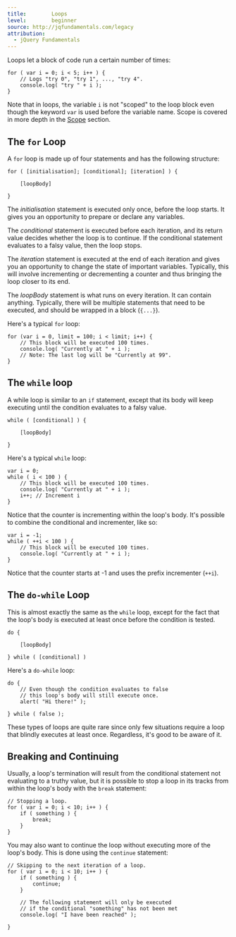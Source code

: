 ```yaml
---
title:        Loops
level:        beginner
source: http://jqfundamentals.com/legacy
attribution:
  - jQuery Fundamentals
---
```


Loops let a block of code run a certain number of times:

```
for ( var i = 0; i < 5; i++ ) {
	// Logs "try 0", "try 1", ..., "try 4".
	console.log( "try " + i );
}
```

Note that in loops, the variable `i` is not "scoped" to the loop block even though the keyword `var` is used before the variable name. Scope is covered in more depth in the [Scope](/scope/) section.

## The `for` Loop

A `for` loop is made up of four statements and has the following structure:

```
for ( [initialisation]; [conditional]; [iteration] ) {

	[loopBody]

}
```

The _initialisation_ statement is executed only once, before the loop starts. It gives you an opportunity to prepare or declare any variables.

The _conditional_ statement is executed before each iteration, and its return value decides whether the loop is to continue. If the conditional statement evaluates to a falsy value, then the loop stops.

The _iteration_ statement is executed at the end of each iteration and gives you an opportunity to change the state of important variables. Typically, this will involve incrementing or decrementing a counter and thus bringing the loop closer to its end.

The _loopBody_ statement is what runs on every iteration. It can contain anything. Typically, there will be multiple statements that need to be executed, and should be wrapped in a block (`{...}`).

Here's a typical `for` loop:

```
for (var i = 0, limit = 100; i < limit; i++) {
	// This block will be executed 100 times.
	console.log( "Currently at " + i );
	// Note: The last log will be "Currently at 99".
}
```

## The `while` loop

A while loop is similar to an `if` statement, except that its body will keep executing until the condition evaluates to a falsy value.

```
while ( [conditional] ) {

	[loopBody]

}
```

Here's a typical `while` loop:

```
var i = 0;
while ( i < 100 ) {
	// This block will be executed 100 times.
	console.log( "Currently at " + i );
	i++; // Increment i
}
```

Notice that the counter is incrementing within the loop's body. It's possible to combine the conditional and incrementer, like so:

```
var i = -1;
while ( ++i < 100 ) {
	// This block will be executed 100 times.
	console.log( "Currently at " + i );
}
```

Notice that the counter starts at -1 and uses the prefix incrementer (`++i`).

## The `do-while` Loop

This is almost exactly the same as the `while` loop, except for the fact that the loop's body is executed at least once before the condition is tested.

```
do {

	[loopBody]

} while ( [conditional] )
```

Here's a `do-while` loop:

```
do {
	// Even though the condition evaluates to false
	// this loop's body will still execute once.
	alert( "Hi there!" );

} while ( false );
```

These types of loops are quite rare since only few situations require a loop that blindly executes at least once. Regardless, it's good to be aware of it.

## Breaking and Continuing

Usually, a loop's termination will result from the conditional statement not evaluating to a truthy value, but it is possible to stop a loop in its tracks from within the loop's body with the `break` statement:

```
// Stopping a loop.
for ( var i = 0; i < 10; i++ ) {
	if ( something ) {
		break;
	}
}
```

You may also want to continue the loop without executing more of the loop's body. This is done using the `continue` statement:

```
// Skipping to the next iteration of a loop.
for ( var i = 0; i < 10; i++ ) {
	if ( something ) {
		continue;
	}

	// The following statement will only be executed
	// if the conditional "something" has not been met
	console.log( "I have been reached" );

}
```

